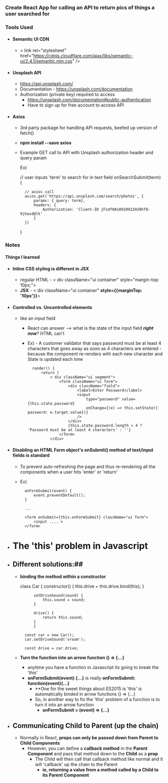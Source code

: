 ### Create React App for calling an API to return pics of things a user searched for 

### Tools Used
- #### Semantic UI CDN
  - < link rel="stylesheet" href="https://cdnjs.cloudflare.com/ajax/libs/semantic-ui/2.4.1/semantic.min.css" />

- #### Unsplash API
    - https://api.unsplash.com/
    - Documentation - https://unsplash.com/documentation
    - Authorization (private key) required to access
        - https://unsplash.com/documentation#public-authentication
        - Have to sign up for free account to access API
- #### Axios
    - 3rd party package for handling API requests, beefed up version of fetch()
    - **npm install --save axios**
    - Example GET call to API with Unsplash authorization header and query param
        
        Ex)
        
        // user inputs 'term' to search for in text field
        onSearchSubmit(term) {

            // axios call
            axios.get('https://api.unsplash.com/search/photos', {
                params: { query: term},
                headers: {
                    Authorization: 'Client-ID jFsdf0As0910912HJ0hf0-9jhasd@lk'
                }
            })
        }


  
### Notes
#### Things I learned
- #### Inline CSS styling is different in JSX
    - regular HTML - < div className="ui container" style="margin-top: 10px;">
    - **JSX** - < div className="ui container" **style={{marginTop: '10px'}}**>
- #### Controlled vs. Uncontrolled elements
    - like an input field
        - React can answer --> what is the state of the input field ***right now***? HTML can't 
        - Ex) - A customer validator that says password must be at least 4 characters that goes away as soon as 
                4 characters are entered - because the component re-renders with each new character and State is updated each time

                render() {
                    return (
                        < div className="ui segment">
                            <form className="ui form">
                                <div className="field">
                                    <label>Enter Password</label>
                                    <input 
                                        type="password" value={this.state.password} 
                                        onChange={(e) => this.setState({ password: e.target.value})}
                                    />
                                </div>
                                {this.state.password.length < 4 ? 'Password must be at least 4 characters' : ''}
                            </form>
                        </div>

- #### Disabling an HTML Form object's onSubmit() method of text/input fields is standard
    - To prevent auto-refreshing the page and thus re-rendering all the components when a user hits 'enter' or 'return'
    - Ex)

            onFormSubmit(event) {
                event.preventDefault();
            }

            ...

            <form onSubmit={this.onFormSubmit} className="ui form">
                <input .... >
            </form>


- # The 'this' problem in Javascript
- ## Different solutions:##
    - **binding the method within a constructor**

        class Car {
                constructor() {
                    this.drive = this.drive.bind(this);
                }

                setDriveSound(sound) {
                    this.sound = sound;
                }

                drive() {
                    return this.sound;
                }
                }

            const car = new Car();
            car.setDriveSound('vroom');

            const drive = car.drive;

    
    - **Turn the function into an arrow function () => {...}**
        - anytime you have a function in Javascript its going to break the 'this'
        - **onFormSubmit(event) {...}** is really **onFormSubmit: function(event){...}**
            - **One for the sweet things about ES2015 is 'this' is automatically binded in arrow functions () => {...}
            - So, in another way to fix the 'this' problem of a function is to turn it into an arrow function
                - **onFormSubmit = (event) => {...}**


- ## Communicating Child to Parent (up the chain)
    - Normally in React, **props can only be passed down from Parent to Child Components**
        - However, you can define a **callback method** in the **Parent Component** and pass that method down to the **Child** as a **prop**
            - The Child will then call that callback method like normal and it will 'callback' up the chain to the Parent
                - **ie, returning a value from a method called by a Child to its Parent Component**